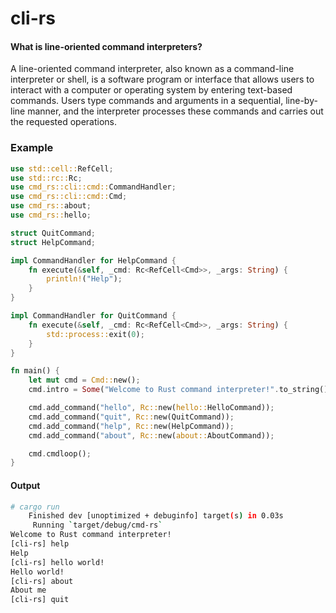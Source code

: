 # cli-rs

#### What is line-oriented command interpreters?

A line-oriented command interpreter, also known as a command-line interpreter or shell, is a software program or interface that allows users to interact with a computer or operating system by entering text-based commands. Users type commands and arguments in a sequential, line-by-line manner, and the interpreter processes these commands and carries out the requested operations.


### Example

```rust
use std::cell::RefCell;
use std::rc::Rc;
use cmd_rs::cli::cmd::CommandHandler;
use cmd_rs::cli::cmd::Cmd;
use cmd_rs::about;
use cmd_rs::hello;

struct QuitCommand;
struct HelpCommand;

impl CommandHandler for HelpCommand {
    fn execute(&self, _cmd: Rc<RefCell<Cmd>>, _args: String) {
        println!("Help");
    }
}

impl CommandHandler for QuitCommand {
    fn execute(&self, _cmd: Rc<RefCell<Cmd>>, _args: String) {
        std::process::exit(0);
    }
}

fn main() {
    let mut cmd = Cmd::new();
    cmd.intro = Some("Welcome to Rust command interpreter!".to_string());

    cmd.add_command("hello", Rc::new(hello::HelloCommand));
    cmd.add_command("quit", Rc::new(QuitCommand));
    cmd.add_command("help", Rc::new(HelpCommand));
    cmd.add_command("about", Rc::new(about::AboutCommand));

    cmd.cmdloop();
}

```

#### Output 
```bash
# cargo run
    Finished dev [unoptimized + debuginfo] target(s) in 0.03s
     Running `target/debug/cmd-rs`
Welcome to Rust command interpreter!
[cli-rs] help
Help
[cli-rs] hello world! 
Hello world!
[cli-rs] about
About me
[cli-rs] quit

```
